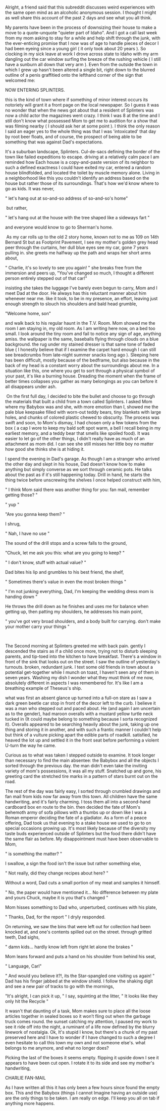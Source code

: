 Alright,  a friend said that this subreddit discusses weird experiences with the same open mind as an alcoholic anonymous session. I thought I might as well share this account of the past 2 days and see what you all think. 

My parents have been in the process of downsizing their house to make a move to a quote-unquote "quieter part of Idaho". And I got a call last week from my mom asking to stay for a while and help shift through the junk, with the ever-enticing promise that I now was of age to handle pieces of decor I had been eyeing since a young girl ( it only took about 20 years ). So clocking in my sick leave at work I drove across state to Idaho with my arm dangling out the car window surfing the breeze of the rushing vehicle ( I still have a sunburn all down that very arm ). Even from the outside the town in which I grew up hasn't been altered a single bit, right down to the blurred outline of a penis graffitied onto the lefthand corner of the sign that welcomed me: 

NOW ENTERING SPLINTERS.

this is the kind of town where if something of minor interest occurs its notoriety will grant it a front page on the local newspaper. So I guess it was no wonder that when the news got about that a resident of Splinters was now a child actor the magazines went crazy. I think I was 8 at the time and I still don't know what possessed Mom to get me to audition for a show that was filming nearby ( I should ask her at some point ). I think the only reason I said an eager yes to the whole thing was that I was 'intoxicated' that day by root beer floats, and of course, the prospect of being able to be something that was against Dad's expectations.

It's a suburban landscape, Splinters. Cul-de-sacs defining the border of the town like failed expeditions to escape. driving at a relatively calm pace I am reminded how Each house is a copy-and-paste version of its neighbor to such a defined exactness I could have exited my car, entered a random house blindfolded, and located the toilet by muscle memory alone. Living in a neighborhood like this you couldn't identify an address based on the house but rather those of its surroundings. That's how we'd know where to go as kids. It was never, 

" let's hang out at so-and-so address of so-and-so's home"

 but rather, 

" let's hang out at the house with the tree shaped like a sideways fart " 

and everyone would know to go to Sherman's home.  

 As my car rolls up to the old 2 story home, known not to me as 109 on 14th Bernard St but as Footprint Pavement, I see my mother's golden grey head peer through the curtains, her dull blue eyes see my car, gone 7 years pulling in. she greets me halfway up the path and wraps her short arms about,

" Charlie, it's so lovely to see you again! " she breaks free from the immersion and peers up, "You've changed so much, I thought a different person entirely stepped out of that car!"

insisting she takes the luggage I've barely even begun to carry, Mom and I meet Dad at the door. He always has this reluctant manner about him whenever near me. like it took, to be in my presence, an effort, leaving just enough strength to slouch his shoulders and bald head grumble, 

"Welcome home, son" 

and walk back to his regular haunt in the T.V. Room. Mom showed me the room I am staying in, my old room. As I am writing here now, on a bed too small. I look around the tiny room and fail to notice any sign of age, anything amiss. the wallpaper is the same, baseballs flying through clouds on a blue background. the rug under my stained dresser is that same tone of faded blue ( I honestly believe that if I examine the carpet hard enough I can still see breadcrumbs from late-night summer snacks long ago ). Sleeping here has been difficult, mostly because of the bedframe, but also because in the back of my head is a constant worry about the surroundings about me. In a situation like this, one where you get to sort through a physical symbol of your past, it's like a burning house. Dreading the moment when the frame of better times collapses you gather as many belongings as you can before it all disappears under ash.

 On the first full day, I decided to bite the bullet and choose to go through the materials that built a child from a town called Splinters. I asked Mom where my Babybox was and she, with more emotion than I, showed me the pale blue keepsake filled with worn-out teddy bears, tiny blankets with large holes, and chunks of colored plastic chewed to obscurity. The process was swift and soon, to Mom's dismay, I had chosen only a few tokens from the box ( a cap I wore to keep my bald soft spot warm, a bell I recall being in my earliest memory, and a teddy bear that smells like spoiled food). It was easier to let go of the other things, I didn't really have as much of an attachment as mom did. I can see she still misses her little boy no matter how good she thinks she is at hiding it.

I spend the evening in Dad's garage. As though I am a stranger who arrived the other day and slept in his house, Dad doesn't know how to make anything but simply converse as we sort through ceramic pots. He talks about the past as if it's still happening today. Drill in hand, he starts the thing twice before unscrewing the shelves I once helped construct with him,

" I think Mom said there was another thing for you: fan mail, remember getting those? "

" yup " 

"Are you gonna keep them? "

I shrug, 

" Nah, I have no use "

The sound of the drill stops and a screw falls to the ground,

"Chuck, let me ask you this: what are you going to keep? "

" I don't know, stuff with actual value? "

Dad bites his lip and grumbles to his best friend, the shelf,

" Sometimes there's value in even the most broken things "

" I'm not junking everything, Dad, I'm keeping the wedding dress mom is handing down "

He throws the drill down as he finishes and uses me for balance when getting up, then patting my shoulders, he addresses his main point,

" you've got very broad shoulders, and a body built for carrying. don't make your mother carry your things "

  

  


The Second morning at Splinters greeted me with back pain. gently I descended the stairs as if a child once more, trying not to disturb sleeping parents, and tip-toed into the kitchen to have breakfast. There's a window in front of the sink that looks out on the street. I saw the outline of yesterday's turnouts. broken, redundant junk. I text some old friends in town about a potential get-together while I munch on toast, I haven't seen any of them in seven years. Washing my dish I wonder what they must think of me now, absolutely different in aspects I was remembered for. It's like I am a breathing example of Theseus's ship.

what was first an absent glance up turned into a full-on stare as I saw a dark green beetle car stop in front of the decor left to the curb. I believe it was a man who stepped out and paced about. He (and again I am uncertain as to the gender), had maroon overalls with a mustard yellow turtle neck tucked in (It could maybe belong to something because I sorta recognized it). Overalls appeared to be searching heavily about the junk, taking up one thing and storing it in another, and with such a frantic manner I couldn't help but think of a vulture picking apart the edible parts of roadkill. satisfied, he heaved the lot up and settled it in the front seat before performing a violent U-turn the way he came. 

Curious as to what was taken I stepped outside to examine. It took longer than necessary to find the main absentee: the Babybox and all the objects I sorted through the previous day. the man didn't even take the inviting variety of mom's possessions, it was all my stuff. Snatched up and gone, his greeting card the stretched tire marks in a pattern of stars burnt out on the road.  

The rest of the day was fairly easy, I sorted through crumbled drawings and fan mail from kids now far away from this town. All children have the same handwriting, and it's fairly charming. I toss them all into a second-hand cardboard box en route to the bin. then decided the fate of Mom's behemoth army of sofa pillows with a thumbs up or down like I was a Roman emperor deciding the fate of a gladiator. As a form of a peace offering, Dad took us that evening to a stake house we used to go to on special occasions growing up. It's most likely because of the diversity my taste buds experienced outside of Splinters but the food there didn't have the same flair as before. My disappointment must have been observable to Mom,

" is something the matter? "

I swallow, a sign the food isn't the issue but rather something else, 

" Not really, did they change recipes about here? "

Without a word, Dad cuts a small portion of my meat and samples it himself.

" No, the paper would have mentioned it... No difference between my plate and yours Chuck, maybe it is you that's changed "

Mom hisses something to Dad who, unperturbed, continues with his plate, 

" Thanks, Dad, for the report " I dryly responded. 

On returning, we saw the bins that were left out for collection had been knocked at, and one's contents spilled out on the street. through gritted teeth, Dad sighs,

" damn kids... hardly know left from right let alone the brakes "

Mom leans forward and puts a hand on his shoulder from behind his seat,

" Language, Carl"

" And would you believe it?!, its the Star-spangled one visiting us again! " Dad has his finger jabbed at the window shield. I follow the shaking digit and see a new pair of tracks to go with the mornings,

"It's alright, I can pick it up, " I say, squinting at the litter, " It looks like they only hit the Recycle "



It wasn't that daunting of a task, Mom makes sure to place all the loose articles together in sealed boxes so it won’t fling out when the garbage truck comes round. the sunset catching my attention, I paused my work to see it ride off into the night, a ruminant of a life now defined by the blurry linework of nostalgia. Ok, It's stupid I know, but there's a chunk of my past preserved here and I have to wonder if I have changed to such a degree I even hesitate to call this town my own and not someone else's. what belongs to me anymore, and what no longer does? 

Picking the last of the boxes it seems empty. flipping it upside down I see it appears to have been cut open. I rotate it to its side and see my mother's handwriting,

CHARLIE FAN-MAIL



As I have written all this it has only been a few hours since found the empty box. This and the Babybox (things I cannot Imagine having an outside use) are the only things to be taken. I am really on edge. I'll keep you all on tab if anything more happens.

